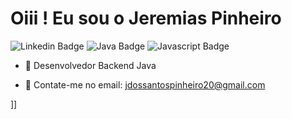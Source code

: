 # Oiii ! Eu sou o Jeremias Pinheiro

![Linkedin Badge](https://img.shields.io/badge/-LinkedIn-blue?style=flat-square&logo=Linkedin&logoColor=white)
![Java Badge](https://img.shields.io/badge/-Java-orange?style=flat-square&logo=java&logoColor=white)
![Javascript Badge](https://img.shields.io/badge/-Javascript-yellow?style=flat-square&logo=javascript&logoColor=white)

- 🔭 Desenvolvedor Backend Java

- 📩 Contate-me no email: jdossantospinheiro20@gmail.com

]]


